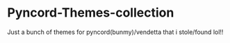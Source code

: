 # Pyncord-Themes-collection
Just a bunch of themes for pyncord(bunmy)/vendetta that i stole/found lol!!

